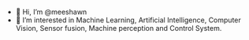 - 👋 Hi, I’m @meeshawn
- 👀 I’m interested in Machine Learning, Artificial Intelligence, Computer Vision, Sensor fusion, Machine perception and Control System.



